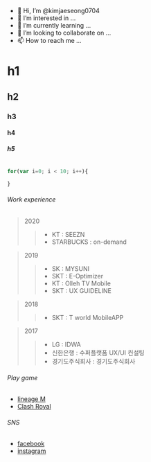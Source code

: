 - 👋 Hi, I’m @kimjaeseong0704
- 👀 I’m interested in ...
- 🌱 I’m currently learning ...
- 💞️ I’m looking to collaborate on ...
- 📫 How to reach me ...

# h1
## h2
### h3
#### h4
##### h5


~~~javascript

for(var i=0; i < 10; i++){

}
~~~

###### Work experience

> 2020
> > - KT : SEEZN
> > - STARBUCKS : on-demand

> 2019
> > - SK : MYSUNI
> > - SKT : E-Optimizer
> > - KT : Olleh TV Mobile 
> > - SKT : UX GUIDELINE

> 2018 
> > - SKT : T world MobileAPP

> 2017 
> > - LG : IDWA
> > - 신한은행 : 수퍼플랫폼 UX/UI 컨설팅
> > - 경기도주식회사 : 경기도주식회사



###### Play game

- [lineage M](https://lineagem.plaync.com/)
- [Clash Royal](https://play.google.com/store/apps/details?id=com.supercell.clashroyale&hl=ko&gl=US)

###### SNS

- [facebook](https://www.facebook.com/profile.php?id=100006659101185)
- [instagram](https://www.instagram.com/iview83/)
